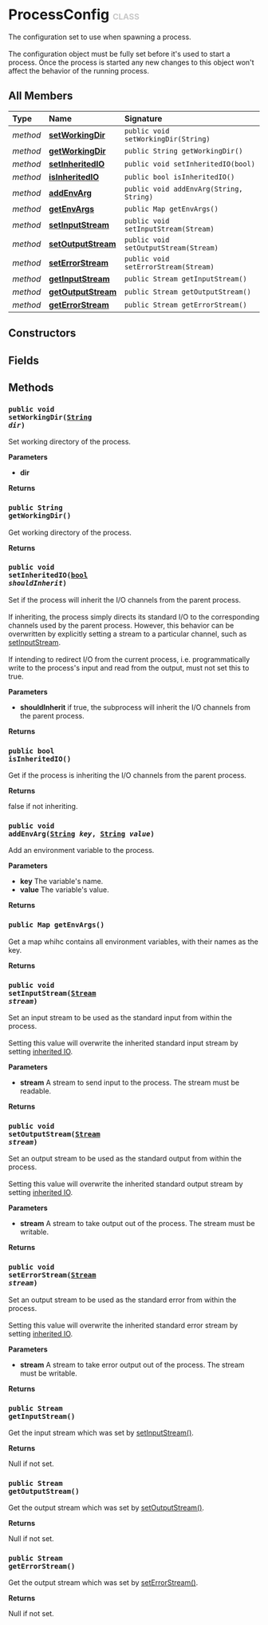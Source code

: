 # ProcessConfig <font color="#C8C8C8" size="3">CLASS</font>

The configuration set to use when spawning a process.<br><br>The configuration object must be fully set before it's used to start a process. Once the process is started any new changes to this object won't affect the behavior of the running process.

## All Members
|**Type**|**Name**|**Signature**
|:-------|:-------|:------------
|*method*|<a href="#m-setWorkingDir-String"><b>setWorkingDir</b></a>|`public void setWorkingDir(String)`
|*method*|<a href="#m-getWorkingDir-void"><b>getWorkingDir</b></a>|`public String getWorkingDir()`
|*method*|<a href="#m-setInheritedIO-bool"><b>setInheritedIO</b></a>|`public void setInheritedIO(bool)`
|*method*|<a href="#m-isInheritedIO-void"><b>isInheritedIO</b></a>|`public bool isInheritedIO()`
|*method*|<a href="#m-addEnvArg-String-String"><b>addEnvArg</b></a>|`public void addEnvArg(String, String)`
|*method*|<a href="#m-getEnvArgs-void"><b>getEnvArgs</b></a>|`public Map getEnvArgs()`
|*method*|<a href="#m-setInputStream-Stream"><b>setInputStream</b></a>|`public void setInputStream(Stream)`
|*method*|<a href="#m-setOutputStream-Stream"><b>setOutputStream</b></a>|`public void setOutputStream(Stream)`
|*method*|<a href="#m-setErrorStream-Stream"><b>setErrorStream</b></a>|`public void setErrorStream(Stream)`
|*method*|<a href="#m-getInputStream-void"><b>getInputStream</b></a>|`public Stream getInputStream()`
|*method*|<a href="#m-getOutputStream-void"><b>getOutputStream</b></a>|`public Stream getOutputStream()`
|*method*|<a href="#m-getErrorStream-void"><b>getErrorStream</b></a>|`public Stream getErrorStream()`

## Constructors

## Fields

## Methods
<a name="m-setWorkingDir-String"></a>
### <code>public void setWorkingDir([String](../../String) *dir*)</code>
Set working directory of the process.

**Parameters**

<a name="m-setWorkingDir-String-p-dir"></a>
- **dir**


**Returns**

<a name="m-setWorkingDir-String-r"></a>

<a name="m-getWorkingDir-void"></a>
### <code>public String getWorkingDir()</code>
Get working directory of the process.

**Returns**

<a name="m-getWorkingDir-void-r"></a>

<a name="m-setInheritedIO-bool"></a>
### <code>public void setInheritedIO([bool](../../Bool) *shouldInherit*)</code>
Set if the process will inherit the I/O channels from the parent process.<br><br>If inheriting, the process simply directs its standard I/O to the corresponding channels used by the parent process. However, this behavior can be overwritten by explicitly setting a stream to a particular channel, such as <a href="../System/ProcessConfig#m-setInputStream-Stream">setInputStream</a>.<br><br>If intending to redirect I/O from the current process, i.e. programmatically write to the process's input and read from the output, must not set this to true.

**Parameters**

<a name="m-setInheritedIO-bool-p-shouldInherit"></a>
- **shouldInherit**
if true, the subprocess will inherit the I/O channels from the parent process.

**Returns**

<a name="m-setInheritedIO-bool-r"></a>

<a name="m-isInheritedIO-void"></a>
### <code>public bool isInheritedIO()</code>
Get if the process is inheriting the I/O channels from the parent process.

**Returns**

<a name="m-isInheritedIO-void-r"></a>false if not inheriting.

<a name="m-addEnvArg-String-String"></a>
### <code>public void addEnvArg([String](../../String) *key*, [String](../../String) *value*)</code>
Add an environment variable to the process.

**Parameters**

<a name="m-addEnvArg-String-String-p-key"></a>
- **key**
The variable's name.
<a name="m-addEnvArg-String-String-p-value"></a>
- **value**
The variable's value.

**Returns**

<a name="m-addEnvArg-String-String-r"></a>

<a name="m-getEnvArgs-void"></a>
### <code>public Map getEnvArgs()</code>
Get a map whihc contains all environment variables, with their names as the key.

**Returns**

<a name="m-getEnvArgs-void-r"></a>

<a name="m-setInputStream-Stream"></a>
### <code>public void setInputStream([Stream](../../Stream) *stream*)</code>
Set an input stream to be used as the standard input from within the process.<br><br>Setting this value will overwrite the inherited standard input stream by setting <a href="../System/ProcessConfig#m-setInheritedIO-bool">inherited IO</a>.

**Parameters**

<a name="m-setInputStream-Stream-p-stream"></a>
- **stream**
A stream to send input to the process. The stream must be readable.

**Returns**

<a name="m-setInputStream-Stream-r"></a>

<a name="m-setOutputStream-Stream"></a>
### <code>public void setOutputStream([Stream](../../Stream) *stream*)</code>
Set an output stream to be used as the standard output from within the process.<br><br>Setting this value will overwrite the inherited standard output stream by setting <a href="../System/ProcessConfig#m-setInheritedIO-bool">inherited IO</a>.

**Parameters**

<a name="m-setOutputStream-Stream-p-stream"></a>
- **stream**
A stream to take output out of the process. The stream must be writable.

**Returns**

<a name="m-setOutputStream-Stream-r"></a>

<a name="m-setErrorStream-Stream"></a>
### <code>public void setErrorStream([Stream](../../Stream) *stream*)</code>
Set an output stream to be used as the standard error from within the process.<br><br>Setting this value will overwrite the inherited standard error stream by setting <a href="../System/ProcessConfig#m-setInheritedIO-bool">inherited IO</a>.

**Parameters**

<a name="m-setErrorStream-Stream-p-stream"></a>
- **stream**
A stream to take error output out of the process. The stream must be writable.

**Returns**

<a name="m-setErrorStream-Stream-r"></a>

<a name="m-getInputStream-void"></a>
### <code>public Stream getInputStream()</code>
Get the input stream which was set by <a href="../System/ProcessConfig#m-setInputStream-Stream">setInputStream()</a>.

**Returns**

<a name="m-getInputStream-void-r"></a>Null if not set.

<a name="m-getOutputStream-void"></a>
### <code>public Stream getOutputStream()</code>
Get the output stream which was set by <a href="../System/ProcessConfig#m-setOutputStream-Stream">setOutputStream()</a>.

**Returns**

<a name="m-getOutputStream-void-r"></a>Null if not set.

<a name="m-getErrorStream-void"></a>
### <code>public Stream getErrorStream()</code>
Get the output stream which was set by <a href="../System/ProcessConfig#m-setErrorStream-Stream">setErrorStream()</a>.

**Returns**

<a name="m-getErrorStream-void-r"></a>Null if not set.

